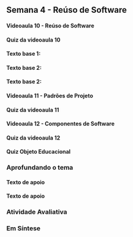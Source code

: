 ## Semana 4 - Reúso de Software

#### Videoaula 10 - Reúso de Software

#### Quiz da videoaula 10

#### Texto base 1:

#### Texto base 2:

#### Texto base 2:

#### Videoaula 11 - Padrões de Projeto

#### Quiz da videoaula 11

#### Videoaula 12 - Componentes de Software

#### Quiz da videoaula 12

#### Quiz Objeto Educacional


### Aprofundando o tema
#### Texto de apoio
#### Texto de apoio

### Atividade Avaliativa

### Em Síntese